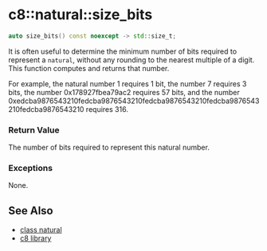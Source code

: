 # c8::natural::size\_bits #

```cpp
auto size_bits() const noexcept -> std::size_t;
```

It is often useful to determine the minimum number of bits required to represent a `natural`, without any rounding to the nearest multiple of a digit.  This function computes and returns that number.

For example, the natural number 1 requires 1 bit, the number 7 requires 3 bits, the number 0x178927fbea79ac2 requires 57 bits, and the number 0xedcba9876543210fedcba9876543210fedcba9876543210fedcba9876543210fedcba9876543210 requires 316.

### Return Value ###

The number of bits required to represent this natural number.

### Exceptions ###

None.

## See Also ##

* [class natural](c8_natural)
* [c8 library](c8)

